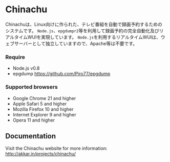 Chinachu
========

Chinachuは、Linux向けに作られた、テレビ番組を自動で録画予約するためのシステムです。
`Node.js`、`epgdumpr2`等を利用して録画予約の完全自動化及びリアルタイムWUIを実現しています。
`Node.js`を利用するリアルタイムWUIは、ウェブサーバーとして独立していますので、Apache等は不要です。

### Require ###

* Node.js v0.8
* epgdump <https://github.com/Piro77/epgdump>

### Supported browsers ###

* Google Chrome 21 and higher
* Apple Safari 5 and higher
* Mozilla Firefox 10 and higher
* Internet Explorer 9 and higher
* Opera 11 and higher

Documentation
-------------

Visit the Chinachu website for more information: <http://akkar.in/projects/chinachu/>